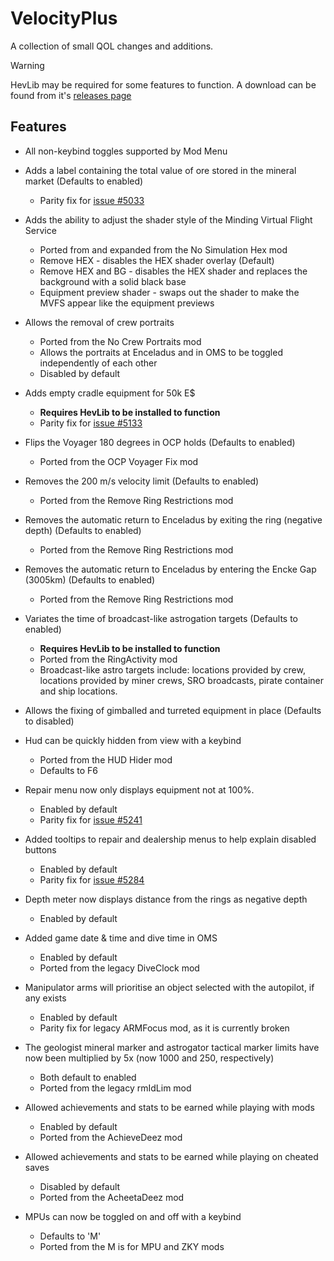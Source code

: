 # VelocityPlus
A collection of small QOL changes and additions.

> [!WARNING]
> HevLib may be required for some features to function.
> A download can be found from it's [releases page](https://github.com/rwqfsfasxc100/HevLib/releases/latest)

## Features
* All non-keybind toggles supported by Mod Menu

* Adds a label containing the total value of ore stored in the mineral market (Defaults to enabled)
  * Parity fix for [issue #5033](https://git.kodera.pl/games/delta-v/-/issues/5033)
* Adds the ability to adjust the shader style of the Minding Virtual Flight Service
  * Ported from and expanded from the No Simulation Hex mod
  * Remove HEX - disables the HEX shader overlay (Default)
  * Remove HEX and BG - disables the HEX shader and replaces the background with a solid black base
  * Equipment preview shader - swaps out the shader to make the MVFS appear like the equipment previews
* Allows the removal of crew portraits
  * Ported from the No Crew Portraits mod
  * Allows the portraits at Enceladus and in OMS to be toggled independently of each other
  * Disabled by default 
* Adds empty cradle equipment for 50k E$
  * **Requires HevLib to be installed to function**
  * Parity fix for [issue #5133](https://git.kodera.pl/games/delta-v/-/issues/5133)
* Flips the Voyager 180 degrees in OCP holds (Defaults to enabled)
  * Ported from the OCP Voyager Fix mod
* Removes the 200 m/s velocity limit (Defaults to enabled)
  * Ported from the Remove Ring Restrictions mod
* Removes the automatic return to Enceladus by exiting the ring (negative depth) (Defaults to enabled)
  * Ported from the Remove Ring Restrictions mod
* Removes the automatic return to Enceladus by entering the Encke Gap (3005km) (Defaults to enabled)
  * Ported from the Remove Ring Restrictions mod
* Variates the time of broadcast-like astrogation targets (Defaults to enabled)
  * **Requires HevLib to be installed to function**
  * Ported from the RingActivity mod
  * Broadcast-like astro targets include: locations provided by crew, locations provided by miner crews, SRO broadcasts, pirate container and ship locations.
* Allows the fixing of gimballed and turreted equipment in place (Defaults to disabled)
* Hud can be quickly hidden from view with a keybind
  * Ported from the HUD Hider mod
  * Defaults to F6
* Repair menu now only displays equipment not at 100%.
  * Enabled by default
  * Parity fix for [issue #5241](https://git.kodera.pl/games/delta-v/-/issues/5241)
* Added tooltips to repair and dealership menus to help explain disabled buttons
  * Enabled by default
  * Parity fix for [issue #5284](https://git.kodera.pl/games/delta-v/-/issues/5284)
* Depth meter now displays distance from the rings as negative depth
  * Enabled by default
* Added game date & time and dive time in OMS
  * Enabled by default
  * Ported from the legacy DiveClock mod
* Manipulator arms will prioritise an object selected with the autopilot, if any exists
  * Enabled by default
  * Parity fix for legacy ARMFocus mod, as it is currently broken
* The geologist mineral marker and astrogator tactical marker limits have now been multiplied by 5x (now 1000 and 250, respectively)  
  * Both default to enabled
  * Ported from the legacy rmIdLim mod
* Allowed achievements and stats to be earned while playing with mods
  * Enabled by default
  * Ported from the AchieveDeez mod
* Allowed achievements and stats to be earned while playing on cheated saves
  * Disabled by default
  * Ported from the AcheetaDeez mod
* MPUs can now be toggled on and off with a keybind
  * Defaults to 'M'
  * Ported from the M is for MPU and ZKY mods

